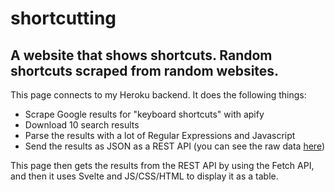 # shortcutting
## A website that shows shortcuts. Random shortcuts scraped from random websites.

This page connects to my Heroku backend. It does the following things:
- Scrape Google results for "keyboard shortcuts" with apify
- Download 10 search results
- Parse the results with a lot of Regular Expressions and Javascript
- Send the results as JSON as a REST API (you can see the raw data [here](https://shortcutting.herokuapp.com/sync))

This page then gets the results from the REST API by using the Fetch API, and then it uses Svelte and JS/CSS/HTML to display it as a table. 
